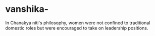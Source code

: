 # vanshika-
In Chanakya niti's philosophy, women were not confined to traditional domestic roles but were encouraged to take on leadership positions.
